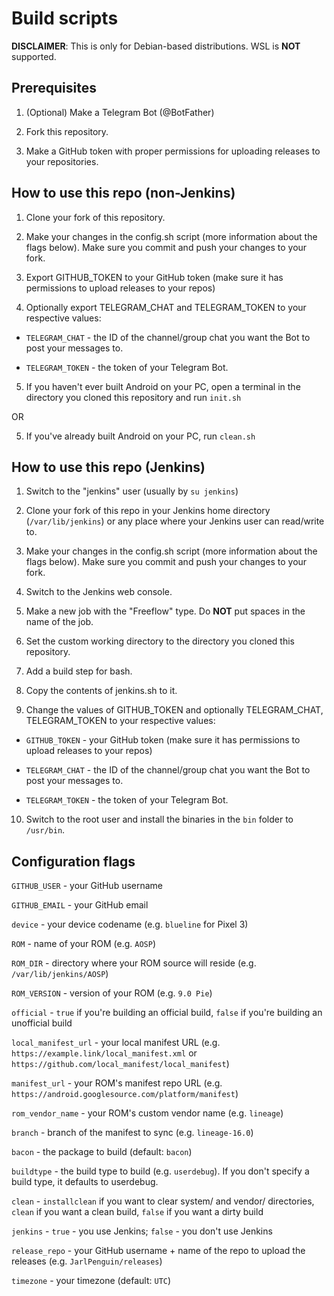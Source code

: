 # Build scripts

**DISCLAIMER**: This is only for Debian-based distributions. WSL is **NOT** supported.

## Prerequisites

1. (Optional) Make a Telegram Bot (@BotFather)

2. Fork this repository.

3. Make a GitHub token with proper permissions for uploading releases to your repositories.

## How to use this repo (non-Jenkins)

1. Clone your fork of this repository.

2. Make your changes in the config.sh script (more information about the flags below). Make sure you commit and push your changes to your fork.

3. Export GITHUB_TOKEN to your GitHub token (make sure it has permissions to upload releases to your repos)

4. Optionally export TELEGRAM_CHAT and TELEGRAM_TOKEN to your respective values:

* `TELEGRAM_CHAT` - the ID of the channel/group chat you want the Bot to post your messages to.

* `TELEGRAM_TOKEN` - the token of your Telegram Bot.

5. If you haven't ever built Android on your PC, open a terminal in the directory you cloned this repository and run `init.sh`

OR

5. If you've already built Android on your PC, run `clean.sh`


## How to use this repo (Jenkins)

1. Switch to the "jenkins" user (usually by `su jenkins`)

2. Clone your fork of this repo in your Jenkins home directory (`/var/lib/jenkins`) or any place where your Jenkins user can read/write to.

3. Make your changes in the config.sh script (more information about the flags below). Make sure you commit and push your changes to your fork.

4. Switch to the Jenkins web console.

5. Make a new job with the "Freeflow" type. Do **NOT** put spaces in the name of the job.

6. Set the custom working directory to the directory you cloned this repository.

7. Add a build step for bash.

8. Copy the contents of jenkins.sh to it.

9. Change the values of GITHUB_TOKEN and optionally TELEGRAM_CHAT, TELEGRAM_TOKEN to your respective values:

* `GITHUB_TOKEN` - your GitHub token (make sure it has permissions to upload releases to your repos)

* `TELEGRAM_CHAT` - the ID of the channel/group chat you want the Bot to post your messages to.

* `TELEGRAM_TOKEN` - the token of your Telegram Bot.

10. Switch to the root user and install the binaries in the `bin` folder to `/usr/bin`.

## Configuration flags

`GITHUB_USER` - your GitHub username

`GITHUB_EMAIL` - your GitHub email

`device` - your device codename (e.g. `blueline` for Pixel 3)

`ROM` - name of your ROM (e.g. `AOSP`)

`ROM_DIR` - directory where your ROM source will reside (e.g. `/var/lib/jenkins/AOSP`)

`ROM_VERSION` - version of your ROM (e.g. `9.0 Pie`)

`official` - `true` if you're building an official build, `false` if you're building an unofficial build

`local_manifest_url` - your local manifest URL (e.g. `https://example.link/local_manifest.xml` or `https://github.com/local_manifest/local_manifest`)

`manifest_url` - your ROM's manifest repo URL (e.g. `https://android.googlesource.com/platform/manifest`)

`rom_vendor_name` - your ROM's custom vendor name (e.g. `lineage`)

`branch` - branch of the manifest to sync (e.g. `lineage-16.0`)

`bacon` - the package to build (default: `bacon`)

`buildtype` - the build type to build (e.g. `userdebug`). If you don't specify a build type, it defaults to userdebug.

`clean` - `installclean` if you want to clear system/ and vendor/ directories, `clean` if you want a clean build, `false` if you want a dirty build

`jenkins` - `true` - you use Jenkins; `false` - you don't use Jenkins

`release_repo` - your GitHub username + name of the repo to upload the releases (e.g. `JarlPenguin/releases`)

`timezone` - your timezone (default: `UTC`)
